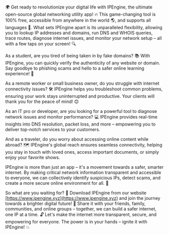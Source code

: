 🌍 Get ready to revolutionize your digital life with IPEngine, the ultimate open-source global networking utility app! 🔥 This game-changing tool is 100% free, accessible from anywhere in the world 🌎, and supports all languages 💬. What sets IPEngine apart is its unparalleled flexibility, allowing you to lookup IP addresses and domains, run DNS and WHOIS queries, trace routes, diagnose internet issues, and monitor your network setup – all with a few taps on your screen! 🔍

As a student, are you tired of being taken in by fake domains? 📚 With IPEngine, you can quickly verify the authenticity of any website or domain. Say goodbye to phishing scams and hello to a safer online learning experience! 🎉

As a remote worker or small business owner, do you struggle with internet connectivity issues? 🛠️ IPEngine helps you troubleshoot common problems, ensuring your work stays uninterrupted and productive. Your clients will thank you for the peace of mind! 😊

As an IT pro or developer, are you looking for a powerful tool to diagnose network issues and monitor performance? 💻 IPEngine provides real-time insights into DNS resolution, packet loss, and more – empowering you to deliver top-notch services to your customers.

And as a traveler, do you worry about accessing online content while abroad? 🗺️ IPEngine's global reach ensures seamless connectivity, helping you stay in touch with loved ones, access important documents, or simply enjoy your favorite shows.

IPEngine is more than just an app – it's a movement towards a safer, smarter internet. By making critical network information transparent and accessible to everyone, we can collectively identify suspicious IPs, detect scams, and create a more secure online environment for all. 💪

So what are you waiting for? 🤔 Download IPEngine from our website [https://www.ipengine.xyz](https://www.ipengine.xyz) and join the journey towards a brighter digital future! 🚀 Share it with your friends, family, communities, and online groups – together, we can build a safer internet, one IP at a time. 🔓 Let's make the internet more transparent, secure, and empowering for everyone. The power is in your hands – ignite it with IPEngine! 💥